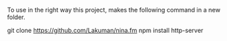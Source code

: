 

To use in the right way this project, makes the following command in a new folder.

git clone https://github.com/Lakuman/nina.fm
npm install
http-server 
